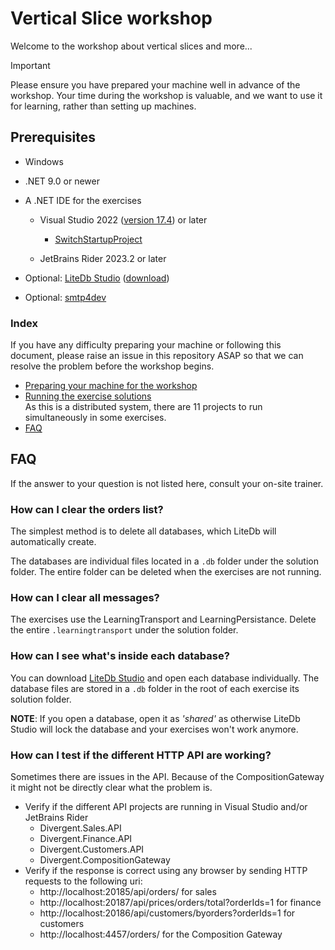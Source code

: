 # Vertical Slice workshop

Welcome to the workshop about vertical slices and more...

> [!important]
>
> Please ensure you have prepared your machine well in advance of the workshop. Your time during the workshop is valuable, and we want to use it for learning, rather than setting up machines.

## Prerequisites

- Windows
- .NET 9.0 or newer
- A .NET IDE for the exercises
  - Visual Studio 2022 ([version 17.4](https://github.com/dotnet/core/blob/main/release-notes/7.0/7.0.0/7.0.0.md#visual-studio-compatibility)) or later
    - [SwitchStartupProject](https://marketplace.visualstudio.com/items?itemName=vs-publisher-141975.SwitchStartupProjectForVS2022)

  - JetBrains Rider 2023.2 or later

- Optional: [LiteDb Studio](https://github.com/mbdavid/LiteDB.Studio) ([download](https://github.com/mbdavid/LiteDB.Studio/releases))
  
- Optional: [smtp4dev](https://github.com/rnwood/smtp4dev)
  


### Index

If you have any difficulty preparing your machine or following this document, please raise an issue in this repository ASAP so that we can resolve the problem before the workshop begins.

- [Preparing your machine for the workshop](preparing.md)
- [Running the exercise solutions](running-exercise.md)  
  As this is a distributed system, there are 11 projects to run simultaneously in some exercises.
- [FAQ](#faq)

## FAQ

If the answer to your question is not listed here, consult your on-site trainer.

### How can I clear the orders list?

The simplest method is to delete all databases, which LiteDb will automatically create.

The databases are individual files located in a `.db` folder under the solution folder. The entire folder can be deleted when the exercises are not running.

### How can I clear all messages?

The exercises use the LearningTransport and LearningPersistance. Delete the entire `.learningtransport` under the solution folder.

### How can I see what's inside each database?

You can download [LiteDb Studio](https://github.com/mbdavid/LiteDB.Studio/releases) and open each database individually. The database files are stored in a `.db` folder in the root of each exercise its solution folder.

**NOTE**: If you open a database, open it as *'shared'* as otherwise LiteDb Studio will lock the database and your exercises won't work anymore.

### How can I test if the different HTTP API are working?

Sometimes there are issues in the API. Because of the CompositionGateway it might not be directly clear what the problem is.

- Verify if the different API projects are running in Visual Studio and/or JetBrains Rider
  - Divergent.Sales.API
  - Divergent.Finance.API
  - Divergent.Customers.API
  - Divergent.CompositionGateway
- Verify if the response is correct using any browser by sending HTTP requests to the following uri:
  - http://localhost:20185/api/orders/ for sales
  - http://localhost:20187/api/prices/orders/total?orderIds=1 for finance
  - http://localhost:20186/api/customers/byorders?orderIds=1 for customers
  - http://localhost:4457/orders/ for the Composition Gateway

